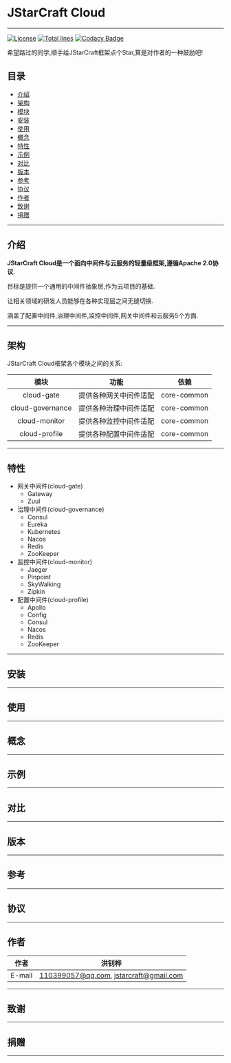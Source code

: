 # JStarCraft Cloud

****

[![License](https://img.shields.io/badge/license-Apache%202-4EB1BA.svg)](https://www.apache.org/licenses/LICENSE-2.0.html)
[![Total lines](https://tokei.rs/b1/github/HongZhaoHua/jstarcraft-cloud?category=lines)](https://tokei.rs/b1/github/HongZhaoHua/jstarcraft-cloud?category=lines)
[![Codacy Badge](https://api.codacy.com/project/badge/Grade/8e39a24e1be740c58b83fb81763ba317)](https://www.codacy.com/project/HongZhaoHua/jstarcraft-cloud/dashboard?utm_source=github.com&amp;utm_medium=referral&amp;utm_content=HongZhaoHua/jstarcraft-cloud&amp;utm_campaign=Badge_Grade_Dashboard)

希望路过的同学,顺手给JStarCraft框架点个Star,算是对作者的一种鼓励吧!

## 目录

* [介绍](#介绍)
* [架构](#架构)
* [模块](#模块)
* [安装](#安装)
* [使用](#使用)
* [概念](#概念)
* [特性](#特性)
* [示例](#示例)
* [对比](#对比)
* [版本](#版本)
* [参考](#参考)
* [协议](#协议)
* [作者](#作者)
* [致谢](#致谢)
* [捐赠](#捐赠)

****

## 介绍

**JStarCraft Cloud是一个面向中间件与云服务的轻量级框架,遵循Apache 2.0协议.**

目标是提供一个通用的中间件抽象层,作为云项目的基础.

让相关领域的研发人员能够在各种实现层之间无缝切换.

涵盖了配置中间件,治理中间件,监控中间件,网关中间件和云服务5个方面.

****

## 架构

JStarCraft Cloud框架各个模块之间的关系:

| 模块 | 功能 | 依赖 |
| :----: | :----: | :----: |
| cloud-gate | 提供各种网关中间件适配 | core-common |
| cloud-governance | 提供各种治理中间件适配 | core-common |
| cloud-monitor | 提供各种监控中间件适配 | core-common |
| cloud-profile | 提供各种配置中间件适配 | core-common |

****

## 特性

* 网关中间件(cloud-gate)
    * Gateway
    * Zuul
* 治理中间件(cloud-governance)
    * Consul
    * Eureka
    * Kubernetes
    * Nacos
    * Redis
    * ZooKeeper
* 监控中间件(cloud-monitor)
    * Jaeger
    * Pinpoint
    * SkyWalking
    * Zipkin
* 配置中间件(cloud-profile)
    * Apollo
    * Config
    * Consul
    * Nacos
    * Redis
    * ZooKeeper

****

## 安装

****

## 使用

****

## 概念

****

## 示例

****

## 对比

****

## 版本

****

## 参考

****

## 协议

****

## 作者

| 作者 | 洪钊桦 |
| :----: | :----: |
| E-mail | 110399057@qq.com, jstarcraft@gmail.com |

****

## 致谢

****

## 捐赠

****
